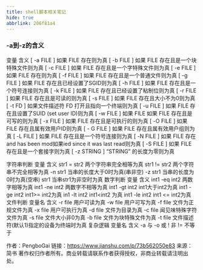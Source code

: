 ```yaml
---
title: shell脚本相关笔记
hide: true
abbrlink: 206f81a4
---
```


### -a到-z的含义
变量	含义
[ -a FILE ]	如果 FILE 存在则为真
[ -b FILE ]	如果 FILE 存在且是一个块特殊文件则为真
[ -c FILE ]	如果 FILE 存在且是一个字特殊文件则为真
[ -e FILE ]	如果 FILE 存在则为真
[ -f FILE ]	如果 FILE 存在且是一个普通文件则为真
[ -g FILE ]	如果 FILE 存在且已经设置了SGID则为真
[ -h FILE ]	如果 FILE 存在且是一个符号连接则为真
[ -k FILE ]	如果 FILE 存在且已经设置了粘制位则为真
[ -r FILE ]	如果 FILE 存在且是可读的则为真
[ -s FILE ]	如果 FILE 存在且大小不为0则为真
[ -t FD ]	如果文件描述符 FD 打开且指向一个终端则为真
[ -u FILE ]	如果 FILE 存在且设置了SUID (set user ID)则为真
[ -w FILE ]	如果 FILE 如果 FILE 存在且是可写的则为真
[ -x FILE ]	如果 FILE 存在且是可执行的则为真
[ -O FILE ]	如果 FILE 存在且属有效用户ID则为真
[ - G FILE ]	如果 FILE 存在且属有效用户组则为真
[ -L FILE ]	如果 FILE 存在且是一个符号连接则为真
[ -N FILE ]	如果 FILE 存在 and has been mod如果ied since it was last read则为真
[ -S FILE ]	如果 FILE 存在且是一个套接字则为真
[ -z STRING ]	“STRING” 的长度为零则为真

字符串判断
变量	含义
str1 = str2	两个字符串完全相等为真
str1 != str2	两个字符串不完全相等为真
-n str1	当串的长度大于0时为真(串非空)
-z str1	当串的长度为0时为真(空串)
str1	当串str1为非空时为真
数字判断
变量	含义
int1 -eq int2	两数字相等为真
int1 -ne int2	两数字不相等为真
int1 -gt int2	int1大于int2为真
int1 -ge int2	int1>= int2为真
in1 -lt int2	int1<int2 为真
int1 -le int2	int1 <= int2为真
文件判断
变量名	含义
-r file	用户可读为真
-w file	用户可写为真
-f file	文件为正规文件为真
-x file	用户可执行为真
-d file	文件为目录为真
-c file	闻见味特殊字符文件为真
-s file	文件大小非0为真
-b file	文件为块特殊文件为真
-t file	文件描述符(默认1)指定的设备为终端时为真
复杂逻辑
变量名	含义
-a	与
-o	或
!	非
!=	不等于

作者：PengboGai
链接：https://www.jianshu.com/p/73b562050e83
来源：简书
著作权归作者所有。商业转载请联系作者获得授权，非商业转载请注明出处。